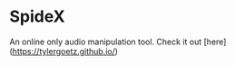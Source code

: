 # SpideX
An online only audio manipulation tool.
Check it out [here] (https://tylergoetz.github.io/)
